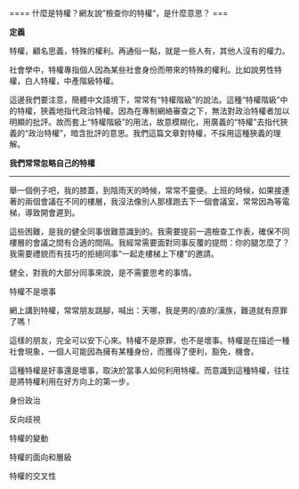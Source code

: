 ==== 什麼是特權？網友說”檢查你的特權“，是什麼意思？ ===

**定義**

特權，顧名思義，特殊的權利。再通俗一點，就是一些人有，其他人沒有的權力。

社會學中，特權專指個人因為某些社會身份而帶來的特殊的權利。比如說男性特權，白人特權，中產階級特權。

這邊我們要注意，簡體中文語境下，常常有“特權階級”的說法。這種“特權階級”中的特權，狹義地指代政治特權。因為在專制網絡審查之下，無法對政治特權者加以明顯的批評。故而套上“特權階級”的用法，故意模糊化，用廣義的“特權”去指代狹義的“政治特權”，暗含批評的意思。我們這篇文章對特權，不採用這種狹義的理解。

**我們常常****忽略****自己的特權**

****

舉一個例子吧，我的膝蓋，到陰雨天的時候，常常不靈便。上班的時候，如果接連著的兩個會議在不同的樓層，我沒法像別人那樣跑去下一個會議室，常常因為等電梯，導致開會遲到。

這些困難，是我的健全同事很難意識到的。我需要提前一週檢查工作表，確保不同樓層的會議之間有合適的間隔。我經常需要面對同事反覆的提問：你的腿怎麼了？我需要禮貌而有技巧的拒絕同事“一起走樓梯上下樓”的邀請。

健全，對我的大部分同事來說，是不需要思考的事情。

特權不是壞事

網上講到特權，常常朋友跳腳，喊出：天哪，我是男的/直的/漢族，難道就有原罪了嗎！

這樣的朋友，完全可以安下心來。特權不是原罪，也不是壞事。特權是在描述一種社會現象，一個人可能因為擁有某種身份，而獲得了便利，豁免，機會。

這種特權是好事還是壞事，取決於當事人如何利用特權。而意識到這種特權，往往是將特權利用在好方向上的第一步。

身份政治

反向歧視

特權的變動

特權的面向和層級

特權的交叉性